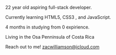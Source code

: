 22 year old aspiring full-stack developer. 

Currently learning HTML5, CSS3 , and JavaScript.

4 months in studying from 0 expirience.

Living in the Osa Penninsula of Costa Rica

Reach out to me! zacwilliamson@icloud.com
